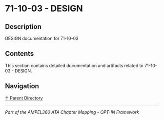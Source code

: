 # 71-10-03 - DESIGN

## Description

DESIGN documentation for 71-10-03

## Contents

This section contains detailed documentation and artifacts related to 71-10-03 - DESIGN.

## Navigation

[↑ Parent Directory](../README.md)

---

*Part of the AMPEL360 ATA Chapter Mapping - OPT-IN Framework*

